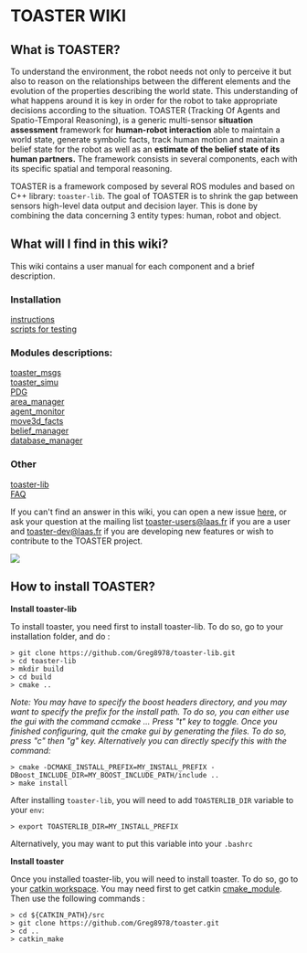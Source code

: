 # TOASTER WIKI

## What is TOASTER?
To understand the environment, the robot needs not only to perceive it but also to reason on the relationships between the different elements and the evolution of the properties describing the world state. This understanding of what happens around it is key in order for the robot to take appropriate decisions according to the situation. TOASTER (Tracking Of Agents and Spatio-TEmporal Reasoning), is a generic multi-sensor **situation assessment** framework for **human-robot interaction** able to maintain a world state, generate symbolic facts, track human motion and maintain a belief state for the robot as well as an **estimate of the belief state of its human partners.** The framework consists in several components, each with its specific spatial and temporal reasoning. 

TOASTER is a framework composed by several ROS modules and based on C++ library: `toaster-lib`. The goal of TOASTER is to shrink the gap between sensors high-level data output and decision layer. This is done by combining the data concerning 3 entity types: human, robot and object.

## What will I find in this wiki?
This wiki contains a user manual for each component and a brief description.

### Installation
[instructions](https://github.com/Greg8978/toaster/wiki/Installation)  
[scripts for testing](https://github.com/Greg8978/toaster/wiki/tools)

### Modules descriptions:
[toaster_msgs](https://github.com/Greg8978/toaster/wiki/toaster_msgs)  
[toaster_simu](https://github.com/Greg8978/toaster/wiki/toaster_simu)  
[PDG](https://github.com/Greg8978/toaster/wiki/PDG)  
[area_manager](https://github.com/Greg8978/toaster/wiki/area_manager)  
[agent_monitor](https://github.com/Greg8978/toaster/wiki/agent_monitor)  
[move3d_facts](https://github.com/Greg8978/toaster/wiki/move3d_facts)  
[belief_manager](https://github.com/Greg8978/toaster/wiki/belief_manager)  
[database_manager](https://github.com/Greg8978/toaster/wiki/database_manager)  

### Other
[toaster-lib](https://github.com/Greg8978/toaster/wiki/toaster-lib)  
[FAQ](https://github.com/Greg8978/toaster/wiki/FAQ)




If you can't find an answer in this wiki, you can open a new issue [here](https://github.com/Greg8978/toaster/issues), or ask your question at the mailing list [toaster-users@laas.fr](https://sympa.laas.fr/sympa/info/toaster-users) if you are a user and [toaster-dev@laas.fr](https://sympa.laas.fr/sympa/info/toaster-dev) if you are developing new features or wish to contribute to the TOASTER project.

![](http://i.imgur.com/7DTlww0.png)

## How to install TOASTER?
**Install toaster-lib**

To install toaster, you need first to install toaster-lib.
To do so, go to your installation folder, and do :

```shell
> git clone https://github.com/Greg8978/toaster-lib.git
> cd toaster-lib
> mkdir build
> cd build
> cmake ..
```

_Note: You may have to specify the boost headers directory, and you may want to specify the prefix for the install path. To do so, you can either use the gui with the command ccmake ... Press "t" key to toggle._
_Once you finished configuring, quit the cmake gui by generating the files. To do so, press "c" then "g" key._
_Alternatively you can directly specify this with the command:_

```shell
> cmake -DCMAKE_INSTALL_PREFIX=MY_INSTALL_PREFIX -DBoost_INCLUDE_DIR=MY_BOOST_INCLUDE_PATH/include ..
> make install
```

After installing `toaster-lib`, you will need to add `TOASTERLIB_DIR` variable to your `env`:

```shell
> export TOASTERLIB_DIR=MY_INSTALL_PREFIX
```

Alternatively, you may want to put this variable into your `.bashrc` 

**Install toaster**

Once you installed toaster-lib, you will need to install toaster.
To do so, go to your [catkin workspace](http://wiki.ros.org/catkin/Tutorials/create_a_workspace).
You may need first to get catkin [cmake_module](http://wiki.ros.org/cmake_modules). Then use the following commands :

```shell
> cd ${CATKIN_PATH}/src
> git clone https://github.com/Greg8978/toaster.git
> cd ..
> catkin_make
```